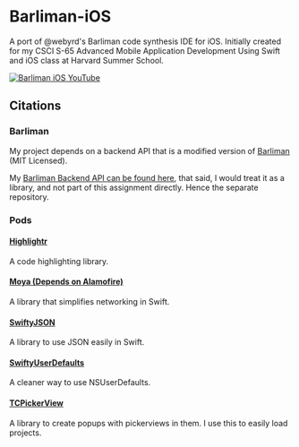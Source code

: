 # Barliman-iOS
A port of @webyrd's Barliman code synthesis IDE for iOS. Initially created for my CSCI S-65 Advanced Mobile Application Development Using Swift and iOS class at Harvard Summer School.

[![Barliman iOS YouTube](https://img.youtube.com/vi/Kc0d9nZjp3I/0.jpg)](https://www.youtube.com/watch?v=Kc0d9nZjp3I)

## Citations
### Barliman
My project depends on a backend API that is a modified version of [Barliman](https://github.com/webyrd/Barliman) (MIT Licensed).

My [Barliman Backend API can be found here](https://github.com/benjenkinsv95/barliman-api), that said, I would treat it as a library, and not part of this assignment directly. Hence the separate repository.

### Pods
#### [Highlightr](http://cocoadocs.org/docsets/Highlightr/1.1.0/)
A code highlighting library.

#### [Moya (Depends on Alamofire)](https://github.com/Moya/Moya)
A library that simplifies networking in Swift.

#### [SwiftyJSON](https://github.com/SwiftyJSON/SwiftyJSON)
A library to use JSON easily in Swift.

#### [SwiftyUserDefaults](https://github.com/radex/SwiftyUserDefaults)
A cleaner way to use NSUserDefaults.

#### [TCPickerView](https://github.com/ChernyshenkoTaras/TCPickerView)
A library to create popups with pickerviews in them. I use this to easily load projects.
